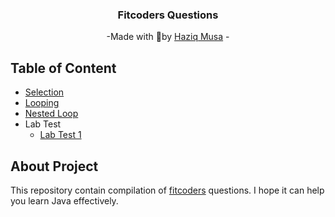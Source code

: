 <div align="center">
    <h3>Fitcoders Questions</h3>
    <p>
        -Made with 💖by
        <a href="https://github.com/zyq-m">Haziq Musa</a>
        -
    </p>
</div>

## Table of Content

- [Selection](./selection/README.md)
- [Looping](./looping/README.md)
- [Nested Loop](nestedLoop/README.md)
- Lab Test
  - [Lab Test 1](./labtest/LabTest1/Readme.md)

## About Project

This repository contain compilation of [fitcoders](https://myfik.unisza.edu.my/fitcode/index.php) questions. I hope it can help you learn Java effectively.
